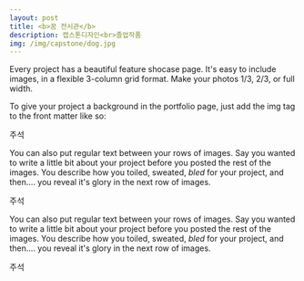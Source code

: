 ```yaml
---
layout: post
title: <b>꿈 전시관</b>
description: 캡스톤디자인<br>졸업작품
img: /img/capstone/dog.jpg
---
```


Every project has a beautiful feature shocase page. It's easy to include images, in a flexible 3-column grid format. Make your photos 1/3, 2/3, or full width.

To give your project a background in the portfolio page, just add the img tag to the front matter like so: 

<div class="img_row">
	<img class="col three" src="{{ site.baseurl }}/img/capstone/title.jpg" alt="" title="example image"/>
</div>
<div class="col three caption">
	주석
</div>

You can also put regular text between your rows of images. Say you wanted to write a little bit about your project before you posted the rest of the images. You describe how you toiled, sweated, *bled* for your project, and then.... you reveal it's glory in the next row of images.

<div class="img_row">
	<img class="col three" src="{{ site.baseurl }}/img/capstone/settings.jpg" alt="" title="example image"/>
</div>
<div class="col three caption">
	주석
</div>

You can also put regular text between your rows of images. Say you wanted to write a little bit about your project before you posted the rest of the images. You describe how you toiled, sweated, *bled* for your project, and then.... you reveal it's glory in the next row of images.

<div class="img_row">
	<img class="col one" src="{{ site.baseurl }}/img/2.jpg" alt="" title="example image" style="margin: auto; display: block;"/>
</div>
<div class="col three caption">
	주석
</div>